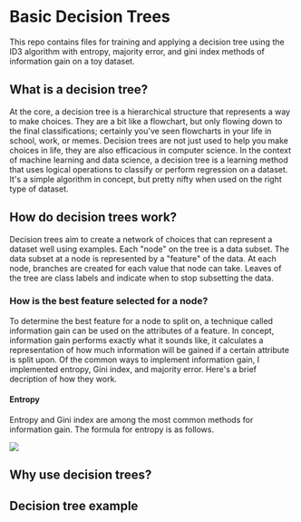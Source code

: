 # Basic Decision Trees
This repo contains files for training and applying a decision tree using the ID3 algorithm with entropy, majority error, and gini index methods of information gain on a toy dataset.

## What is a decision tree?
At the core, a decision tree is a hierarchical structure that represents a way to make choices. They are a bit like a flowchart, but only flowing down to the final classifications; certainly you've seen flowcharts in your life in school, work, or memes. Decision trees are not just used to help you make choices in life, they are also efficacious in computer science. In the context of machine learning and data science, a decision tree is a learning method that uses logical operations to classify or perform regression on a dataset. It's a simple algorithm in concept, but pretty nifty when used on the right type of dataset.

## How do decision trees work?
Decision trees aim to create a network of choices that can represent a dataset well using examples. Each "node" on the tree is a data subset. The data subset at a node is represented by a "feature" of the data. At each node, branches are created for each value that node can take. Leaves of the tree are class labels and indicate when to stop subsetting the data.

### How is the best feature selected for a node?
To determine the best feature for a node to split on, a technique called information gain can be used on the attributes of a feature. In concept, information gain performs exactly what it sounds like, it calculates a representation of how much information will be gained if a certain attribute is split upon. Of the common ways to implement information gain, I implemented entropy, Gini index, and majority error. Here's a brief decription of how they work.

#### Entropy
Entropy and Gini index are among the most common methods for information gain. The formula for entropy is as follows.

<img src="https://render.githubusercontent.com/render/math?math=Gain(S,A)=Entropy(S)-\sum_{v\in Values(A)}\frac{\abs{S_v}}{\abs{S}}Entropy(S_v)"> 

## Why use decision trees?

## Decision tree example 
